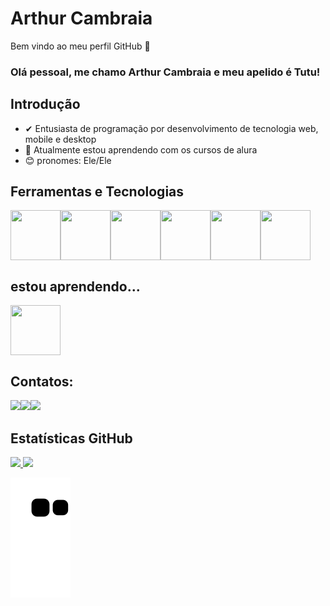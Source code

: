 # Arthur Cambraia
<p>Bem vindo ao meu perfil GitHub 👋</p>

<h3>Olá pessoal, me chamo Arthur Cambraia e meu apelido é Tutu!</h3>

<h2>Introdução</h2>

- ✔ Entusiasta de programação por desenvolvimento de tecnologia web, mobile e desktop
- 🌱 Atualmente estou aprendendo com os cursos de alura
- :blush: pronomes: Ele/Ele

## Ferramentas e Tecnologias
<div style="display:flex; flex-direction: row; flex-wrap: wrap;">
  <img src="https://cdn.jsdelivr.net/gh/devicons/devicon/icons/vscode/vscode-original-wordmark.svg" width="80" height="80"/>
  <img src="https://cdn.jsdelivr.net/gh/devicons/devicon/icons/html5/html5-plain-wordmark.svg" width="80" height="80"/>
  <img src="https://cdn.jsdelivr.net/gh/devicons/devicon/icons/css3/css3-plain-wordmark.svg" width="80" height="80"/>
  <img src="https://cdn.jsdelivr.net/gh/devicons/devicon/icons/javascript/javascript-original.svg" width="80" height="80"/>
  <img src="https://cdn.jsdelivr.net/gh/devicons/devicon/icons/github/github-original.svg" width="80" height="80"/>
  <img src="https://cdn.jsdelivr.net/gh/devicons/devicon/icons/git/git-original.svg" width="80" height="80"/>        
</div>

## estou aprendendo...

<div style="display:flex; flex-direction: row; flex-wrap: wrap;">
  <img src="https://cdn.jsdelivr.net/gh/devicons/devicon/icons/ubuntu/ubuntu-plain.svg" width="80" height="80"/>
</div>

## Contatos:

<div style="display:flex; flex-direction: row; flex-wrap: wrap;">
  <a href="https://www.youtube.com/@arthurvieira630" target="_blank"><img loading="lazy" src="https://img.shields.io/badge/YouTube-FF0000?style=for-the-badge&logo=youtube&logoColor=white" target="_blank"></a>
  <a href = "mailto:arthur10vieira@gmail.com"><img loading="lazy" src="https://img.shields.io/badge/Gmail-D14836?style=for-the-badge&logo=gmail&logoColor=white" target="_blank"></a>
  <a href="https://www.linkedin.com/in/arthur-vieira-cambraia" target="_blank"><img loading="lazy" src="https://img.shields.io/badge/-LinkedIn-%230077B5?style=for-the-badge&logo=linkedin&logoColor=white" target="_blank"></a>   
</div>


## Estatísticas GitHub

<div>
  <a href="https://github.com/arthur10vieira">
  <img loading="lazy" height="180em" src="https://github-readme-stats.vercel.app/api/top-langs/?username=arthur10vieira&layout=compact&langs_count=7&theme=dracula"/>
  <img loading="lazy" height="180em" src="https://github-readme-stats.vercel.app/api?username=arthur10vieira&show_icons=true&theme=dracula&include_all_commits=true&count_private=true"/>
</div>

![Snake animation](https://github.com/arthur10vieira/arthur10vieira/blob/output/github-contribution-grid-snake.svg)
